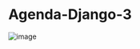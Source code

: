 # Agenda-Django-3
![image](https://user-images.githubusercontent.com/101043200/194359466-87382589-ab16-4f46-8fe9-335e198a8bc6.png)
